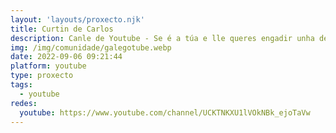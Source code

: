 ```yaml
---
layout: 'layouts/proxecto.njk'
title: Curtin de Carlos
description: Canle de Youtube - Se é a túa e lle queres engadir unha descripción e etiquetas, ponte en contacto con nós.
img: /img/comunidade/galegotube.webp
date: 2022-09-06 09:21:44
platform: youtube
type: proxecto
tags:
  - youtube
redes:
  youtube: https://www.youtube.com/channel/UCKTNKXU1lVOkNBk_ejoTaVw
---
```



